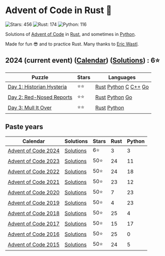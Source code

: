 # Advent of Code in Rust 🦀

![Stars: 456](https://img.shields.io/badge/Stars-456⭐-blue)
![Rust: 174](https://img.shields.io/badge/Rust-174-cyan?logo=Rust)
![Python: 116](https://img.shields.io/badge/Python-116-cyan?logo=Python)

Solutions of [Advent of Code](https://adventofcode.com/) in [Rust](https://www.rust-lang.org), and sometimes in [Python](https://www.python.org/).

Made for fun 😎 and to practice Rust. Many thanks to [Eric Wastl](https://twitter.com/ericwastl).

## 2024 (current event) ([Calendar](https://adventofcode.com/2024)) ([Solutions](2024/)) : 6⭐

Puzzle                                                           | Stars | Languages
---------------------------------------------------------------- | ----- | -----------
[Day 1: Historian Hysteria](https://adventofcode.com/2024/day/1) | ⭐⭐  | [Rust](2024/day1/day1.rs) [Python](2024/day1/day1.py) [C](2024/day1/day1.c) [C++](2024/day1/day1.cpp) [Go](2024/day1/day1.go)
[Day 2: Red-Nosed Reports](https://adventofcode.com/2024/day/2)  | ⭐⭐  | [Rust](2024/day2/day2.rs) [Python](2024/day2/day2.py) [Go](2024/day2/day2.go)
[Day 3: Mull It Over](https://adventofcode.com/2024/day/3)       | ⭐⭐  | [Rust](2024/day3/day3.rs) [Python](2024/day3/day3.py)

## Paste years

Calendar | Solutions | Stars | Rust | Python
-------- | --------- | ----- | ---- | ------
[Advent of Code 2024](https://adventofcode.com/2024) | [Solutions](2024/README.md) |   6⭐ |   3 |   3
[Advent of Code 2023](https://adventofcode.com/2023) | [Solutions](2023/README.md) |  50⭐ |  24 |  11
[Advent of Code 2022](https://adventofcode.com/2022) | [Solutions](2022/README.md) |  50⭐ |  24 |  18
[Advent of Code 2021](https://adventofcode.com/2021) | [Solutions](2021/README.md) |  50⭐ |  23 |  12
[Advent of Code 2020](https://adventofcode.com/2020) | [Solutions](2020/README.md) |  50⭐ |   7 |  23
[Advent of Code 2019](https://adventofcode.com/2019) | [Solutions](2019/README.md) |  50⭐ |   4 |  23
[Advent of Code 2018](https://adventofcode.com/2018) | [Solutions](2018/README.md) |  50⭐ |  25 |   4
[Advent of Code 2017](https://adventofcode.com/2017) | [Solutions](2017/README.md) |  50⭐ |  15 |  17
[Advent of Code 2016](https://adventofcode.com/2016) | [Solutions](2016/README.md) |  50⭐ |  25 |   0
[Advent of Code 2015](https://adventofcode.com/2015) | [Solutions](2015/README.md) |  50⭐ |  24 |   5
